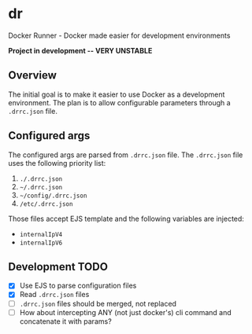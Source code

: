 # dr

Docker Runner - Docker made easier for development environments

**Project in development -- VERY UNSTABLE**

## Overview

The initial goal is to make it easier to use Docker as a development
environment. The plan is to allow configurable parameters through a `.drrc.json`
file.

## Configured args

The configured args are parsed from `.drrc.json` file. The `.drrc.json` file
uses the following priority list:

1. `./.drrc.json`
2. `~/.drrc.json`
3. `~/config/.drrc.json`
4. `/etc/.drrc.json`

Those files accept EJS template and the following variables are injected:

- `internalIpV4`
- `internalIpV6`

## Development TODO

- [x] Use EJS to parse configuration files
- [x] Read `.drrc.json` files
- [ ] `.drrc.json` files should be merged, not replaced
- [ ] How about intercepting ANY (not just docker's) cli command and concatenate it with params?

